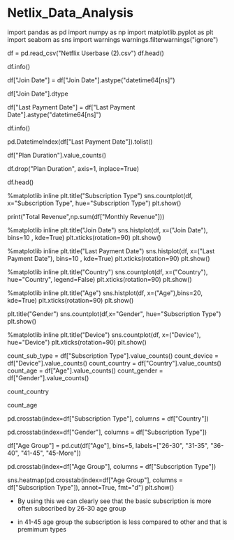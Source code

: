 # Netlix_Data_Analysis

import pandas as pd
import numpy as np
import matplotlib.pyplot as plt
import seaborn as sns
import warnings
warnings.filterwarnings("ignore")

df = pd.read_csv("Netflix Userbase (2).csv")
df.head()

df.info()

df["Join Date"] = df["Join Date"].astype("datetime64[ns]")

df["Join Date"].dtype

df["Last Payment Date"] = df["Last Payment Date"].astype("datetime64[ns]")

df.info()

pd.DatetimeIndex(df["Last Payment Date"]).tolist()

df["Plan Duration"].value_counts()

df.drop("Plan Duration", axis=1, inplace=True)

df.head()

%matplotlib inline
plt.title("Subscription Type")
sns.countplot(df, x="Subscription Type", hue="Subscription Type")
plt.show()

print("Total Revenue",np.sum(df["Monthly Revenue"]))

%matplotlib inline
plt.title("Join Date")
sns.histplot(df, x=("Join Date"), bins=10 , kde=True)
plt.xticks(rotation=90)
plt.show()

%matplotlib inline
plt.title("Last Payment Date")
sns.histplot(df, x=("Last Payment Date"), bins=10 , kde=True)
plt.xticks(rotation=90)
plt.show()

%matplotlib inline
plt.title("Country")
sns.countplot(df, x=("Country"), hue="Country", legend=False)
plt.xticks(rotation=90)
plt.show()

%matplotlib inline
plt.title("Age")
sns.histplot(df, x=("Age"),bins=20, kde=True)
plt.xticks(rotation=90)
plt.show()

plt.title("Gender")
sns.countplot(df,x="Gender", hue="Subscription Type")
plt.show()

%matplotlib inline
plt.title("Device")
sns.countplot(df, x=("Device"), hue="Device")
plt.xticks(rotation=90)
plt.show()

count_sub_type = df["Subscription Type"].value_counts()
count_device = df["Device"].value_counts()
count_country = df["Country"].value_counts()
count_age = df["Age"].value_counts()
count_gender = df["Gender"].value_counts()

count_country

count_age

pd.crosstab(index=df["Subscription Type"], columns = df["Country"])

pd.crosstab(index=df["Gender"], columns = df["Subscription Type"])

df["Age Group"] = pd.cut(df["Age"], bins=5, labels=["26-30", "31-35", "36-40", "41-45", "45-More"])

pd.crosstab(index=df["Age Group"], columns = df["Subscription Type"])

sns.heatmap(pd.crosstab(index=df["Age Group"], columns = df["Subscription Type"]), annot=True, fmt="d")
plt.show()


* By using this we can clearly see that the basic subscription is more often subscribed by 26-30 age group

* in 41-45 age group the subscription is less compared to other and that is premimum types 

